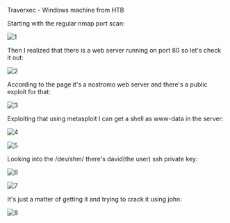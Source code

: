 Traverxec - Windows machine from HTB

Starting with the regular nmap port scan:

![1](https://user-images.githubusercontent.com/47299364/70398579-40b1f680-1a1d-11ea-894d-024825fa9d63.png)

Then I realized that there is a web server running on port 80 so let's check it out:

![2](https://user-images.githubusercontent.com/47299364/70398599-72c35880-1a1d-11ea-8be8-80402e094119.png)

According to the page it's a nostromo web server and there's a public exploit for that:

![3](https://user-images.githubusercontent.com/47299364/70398609-8ff82700-1a1d-11ea-8574-9e153f284377.png)

Exploiting that using metasploit I can get a shell as www-data in the server:

![4](https://user-images.githubusercontent.com/47299364/70398613-9be3e900-1a1d-11ea-8d4e-0d09b4a0571d.png)

![5](https://user-images.githubusercontent.com/47299364/70398624-b322d680-1a1d-11ea-8647-d31d9ef63665.png)

Looking into the /dev/shm/ there's david(the user) ssh private key:

![6](https://user-images.githubusercontent.com/47299364/70398629-c9309700-1a1d-11ea-93d1-a7de89da7db3.png)

![7](https://user-images.githubusercontent.com/47299364/70398637-e1081b00-1a1d-11ea-81ae-0a9130bbda4e.png)

It's just a matter of getting it and trying to crack it using john:

![8](https://user-images.githubusercontent.com/47299364/70398649-f5e4ae80-1a1d-11ea-90f6-fc1d95b6b880.png)
